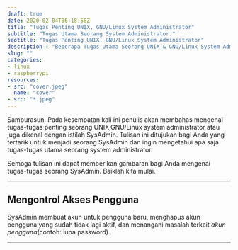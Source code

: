 ```yaml
---
draft: true
date: 2020-02-04T06:18:56Z
title: "Tugas Penting UNIX, GNU/Linux System Administrator"
subtitle: "Tugas Utama Seorang System Administrator."
seotitle: "Tugas Penting UNIX, GNU/Linux System Administrator"
description : "Beberapa Tugas Utama Seorang UNIX & GNU/Linux System Administrator"
slug: ""
categories:
- linux
- raspberrypi
resources:
- src: "cover.jpeg"
  name: "cover"
- src: "*.jpeg"
---
```


Sampurasun. Pada kesempatan kali ini penulis akan membahas mengenai tugas-tugas penting seorang
UNIX,GNU/Linux system administrator atau juga dikenal dengan istilah SysAdmin. Tulisan ini ditujukan bagi Anda yang tertarik untuk menjadi
seorang SysAdmin dan ingin mengetahui apa saja tugas-tugas utama seorang system administrator.

Semoga tulisan ini dapat memberikan gambaran bagi Anda mengenai tugas-tugas seorang SysAdmin. Baiklah kita
mulai.

***

## **Mengontrol Akses Pengguna**
SysAdmin membuat akun untuk pengguna baru, menghapus akun pengguna yang sudah tidak lagi aktif, dan
menangani masalah terkait _akun pengguna_(contoh: lupa password).

***
